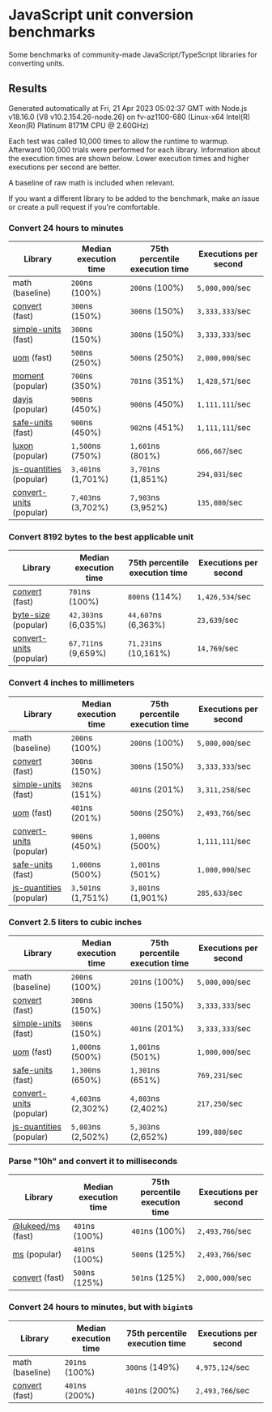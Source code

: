 # JavaScript unit conversion benchmarks

Some benchmarks of community-made JavaScript/TypeScript libraries for converting units.

## Results

<!-- beginblock(results) -->

Generated automatically at Fri, 21 Apr 2023 05:02:37 GMT with Node.js v18.16.0 (V8 v10.2.154.26-node.26) on fv-az1100-680 (Linux-x64 Intel(R) Xeon(R) Platinum 8171M CPU @ 2.60GHz)

Each test was called 10,000 times to allow the runtime to warmup.
Afterward 100,000 trials were performed for each library.
Information about the execution times are shown below.
Lower execution times and higher executions per second are better.

A baseline of raw math is included when relevant.

If you want a different library to be added to the benchmark, make an issue or create a pull request if you're comfortable.

### Convert 24 hours to minutes

| Library                                                            | Median execution time | 75th percentile execution time | Executions per second |
| ------------------------------------------------------------------ | --------------------- | ------------------------------ | --------------------- |
| math (baseline)                                                    | `200`ns (100%)        | `200`ns (100%)                 | `5,000,000`/sec       |
| [convert](https://npmjs.com/package/convert) (fast)                | `300`ns (150%)        | `300`ns (150%)                 | `3,333,333`/sec       |
| [simple-units](https://npmjs.com/package/simple-units) (fast)      | `300`ns (150%)        | `300`ns (150%)                 | `3,333,333`/sec       |
| [uom](https://npmjs.com/package/uom) (fast)                        | `500`ns (250%)        | `500`ns (250%)                 | `2,000,000`/sec       |
| [moment](https://npmjs.com/package/moment) (popular)               | `700`ns (350%)        | `701`ns (351%)                 | `1,428,571`/sec       |
| [dayjs](https://npmjs.com/package/dayjs) (popular)                 | `900`ns (450%)        | `900`ns (450%)                 | `1,111,111`/sec       |
| [safe-units](https://npmjs.com/package/safe-units) (fast)          | `900`ns (450%)        | `902`ns (451%)                 | `1,111,111`/sec       |
| [luxon](https://npmjs.com/package/luxon) (popular)                 | `1,500`ns (750%)      | `1,601`ns (801%)               | `666,667`/sec         |
| [js-quantities](https://npmjs.com/package/js-quantities) (popular) | `3,401`ns (1,701%)    | `3,701`ns (1,851%)             | `294,031`/sec         |
| [convert-units](https://npmjs.com/package/convert-units) (popular) | `7,403`ns (3,702%)    | `7,903`ns (3,952%)             | `135,080`/sec         |

### Convert 8192 bytes to the best applicable unit

| Library                                                            | Median execution time | 75th percentile execution time | Executions per second |
| ------------------------------------------------------------------ | --------------------- | ------------------------------ | --------------------- |
| [convert](https://npmjs.com/package/convert) (fast)                | `701`ns (100%)        | `800`ns (114%)                 | `1,426,534`/sec       |
| [byte-size](https://npmjs.com/package/byte-size) (popular)         | `42,303`ns (6,035%)   | `44,607`ns (6,363%)            | `23,639`/sec          |
| [convert-units](https://npmjs.com/package/convert-units) (popular) | `67,711`ns (9,659%)   | `71,231`ns (10,161%)           | `14,769`/sec          |

### Convert 4 inches to millimeters

| Library                                                            | Median execution time | 75th percentile execution time | Executions per second |
| ------------------------------------------------------------------ | --------------------- | ------------------------------ | --------------------- |
| math (baseline)                                                    | `200`ns (100%)        | `200`ns (100%)                 | `5,000,000`/sec       |
| [convert](https://npmjs.com/package/convert) (fast)                | `300`ns (150%)        | `300`ns (150%)                 | `3,333,333`/sec       |
| [simple-units](https://npmjs.com/package/simple-units) (fast)      | `302`ns (151%)        | `401`ns (201%)                 | `3,311,258`/sec       |
| [uom](https://npmjs.com/package/uom) (fast)                        | `401`ns (201%)        | `500`ns (250%)                 | `2,493,766`/sec       |
| [convert-units](https://npmjs.com/package/convert-units) (popular) | `900`ns (450%)        | `1,000`ns (500%)               | `1,111,111`/sec       |
| [safe-units](https://npmjs.com/package/safe-units) (fast)          | `1,000`ns (500%)      | `1,001`ns (501%)               | `1,000,000`/sec       |
| [js-quantities](https://npmjs.com/package/js-quantities) (popular) | `3,501`ns (1,751%)    | `3,801`ns (1,901%)             | `285,633`/sec         |

### Convert 2.5 liters to cubic inches

| Library                                                            | Median execution time | 75th percentile execution time | Executions per second |
| ------------------------------------------------------------------ | --------------------- | ------------------------------ | --------------------- |
| math (baseline)                                                    | `200`ns (100%)        | `201`ns (100%)                 | `5,000,000`/sec       |
| [convert](https://npmjs.com/package/convert) (fast)                | `300`ns (150%)        | `300`ns (150%)                 | `3,333,333`/sec       |
| [simple-units](https://npmjs.com/package/simple-units) (fast)      | `300`ns (150%)        | `401`ns (201%)                 | `3,333,333`/sec       |
| [uom](https://npmjs.com/package/uom) (fast)                        | `1,000`ns (500%)      | `1,001`ns (501%)               | `1,000,000`/sec       |
| [safe-units](https://npmjs.com/package/safe-units) (fast)          | `1,300`ns (650%)      | `1,301`ns (651%)               | `769,231`/sec         |
| [convert-units](https://npmjs.com/package/convert-units) (popular) | `4,603`ns (2,302%)    | `4,803`ns (2,402%)             | `217,250`/sec         |
| [js-quantities](https://npmjs.com/package/js-quantities) (popular) | `5,003`ns (2,502%)    | `5,303`ns (2,652%)             | `199,880`/sec         |

### Parse "10h" and convert it to milliseconds

| Library                                                   | Median execution time | 75th percentile execution time | Executions per second |
| --------------------------------------------------------- | --------------------- | ------------------------------ | --------------------- |
| [@lukeed/ms](https://npmjs.com/package/@lukeed/ms) (fast) | `401`ns (100%)        | `401`ns (100%)                 | `2,493,766`/sec       |
| [ms](https://npmjs.com/package/ms) (popular)              | `401`ns (100%)        | `500`ns (125%)                 | `2,493,766`/sec       |
| [convert](https://npmjs.com/package/convert) (fast)       | `500`ns (125%)        | `501`ns (125%)                 | `2,000,000`/sec       |

### Convert 24 hours to minutes, but with `bigint`s

| Library                                             | Median execution time | 75th percentile execution time | Executions per second |
| --------------------------------------------------- | --------------------- | ------------------------------ | --------------------- |
| math (baseline)                                     | `201`ns (100%)        | `300`ns (149%)                 | `4,975,124`/sec       |
| [convert](https://npmjs.com/package/convert) (fast) | `401`ns (200%)        | `401`ns (200%)                 | `2,493,766`/sec       |

<!-- endblock(results) -->
